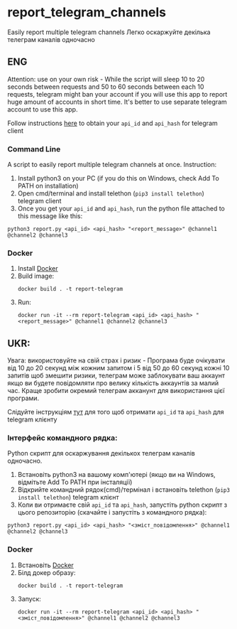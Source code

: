 # report_telegram_channels
Easily report multiple telegram channels
Легко оскаржуйте декілька телеграм каналів одночасно

## ENG
Attention: use on your own risk - While the script will sleep 10 to 20 seconds between requests and 50 to 60 seconds between each 10 requests, telegram might ban your account if you will use this app to report huge amount of accounts in short time.
It's better to use separate telegram account to use this app.

Follow instructions [here](https://core.telegram.org/api/obtaining_api_id) 
to obtain your `api_id` and `api_hash` for telegram client

### Command Line
A script to easily report multiple telegram channels at once. Instruction:

1. Install python3 on your PC (if you do this on Windows, check Add To PATH on installation)
2. Open cmd/terminal and install telethon (`pip3 install telethon`) telegram client
3. Once you get your `api_id` and `api_hash`, run the python file attached to this message like this:
```shell
python3 report.py <api_id> <api_hash> "<report_message>" @channel1 @channel2 @channel3
```

### Docker

1. Install [Docker](https://www.docker.com/)
2. Build image: 
    ```shell
    docker build . -t report-telegram
    ```
3. Run:
    ```shell
    docker run -it --rm report-telegram <api_id> <api_hash> "<report_message>" @channel1 @channel2 @channel3
    ```

## UKR:

Увага: використовуйте на свій страх і ризик - Програма буде очікувати від 10 до 20 секунд між кожним запитом і 5 від 50 до 60 секунд кожні 10 запитів щоб змешити ризики, телеграм може заблокувати ваш аккаунт якщо ви будете повідомляти про велику кількість аккаунтів за малий час.
Краще зробити окремий телеграм акканунт для використання цієї програми.

Слідуйте інструкціям [тут](https://core.telegram.org/api/obtaining_api_id)
для того щоб отримати `api_id` та `api_hash` для telegram клієнту

### Інтерфейс командного рядка:
Python скрипт для оскаржування декількох телеграм каналів одночасно.

1. Встановіть python3 на вашому комп'ютері (якщо ви на Windows, відмітьте Add To PATH при інсталяції)
2. Відкрийте командний рядок(cmd)/термінал і встановіть telethon (`pip3 install telethon`) telegram клієнт
3. Коли ви отримаєте свій `api_id` та `api_hash`, запустіть python скрипт з цього репозиторію (скачайте і запустіть з командного рядка):
```shell
python3 report.py <api_id> <api_hash> "<зміст_повідомлення>" @channel1 @channel2 @channel3
```

### Docker

1. Встановіть [Docker](https://www.docker.com/)
2. Білд докер образу:
    ```shell
    docker build . -t report-telegram
    ```
3. Запуск:
    ```shell
    docker run -it --rm report-telegram <api_id> <api_hash> "<зміст_повідомлення>" @channel1 @channel2 @channel3
    ```

